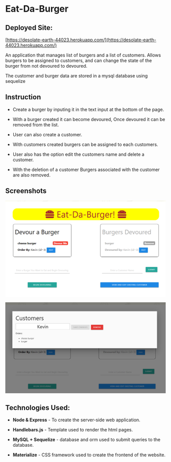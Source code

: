 # Eat-Da-Burger

## Deployed Site:
[https://desolate-earth-44023.herokuapp.com/](https://desolate-earth-44023.herokuapp.com/)

An application that manages list of burgers and a list of customers. Allows burgers to be assigned to customers, and can change the state of the burger from not devoured to devoured.

The customer and burger data are stored in a mysql database using sequelize

## Instruction

* Create a burger by inputing it in the text input at the bottom of the page.

* With a burger created it can become devoured, Once devoured it can be removed from the list.

* User can also create a customer.

* With customers created burgers can be assigned to each customers.

* User also has the option edit the customers name and delete a customer.

* With the deletion of a customer Burgers associated with the customer are also removed.

## Screenshots
![](/public/assets/images/screenshot1.PNG)

![](/public/assets/images/screenshot2.PNG)

## Technologies Used:

* **Node & Express** - To create the server-side web application.

* **Handlebars.js** - Template used to render the html pages.

* **MySQL + Sequelize** - database and orm used to submit queries to the database.

* **Materialize** - CSS framework used to create the frontend of the website.
